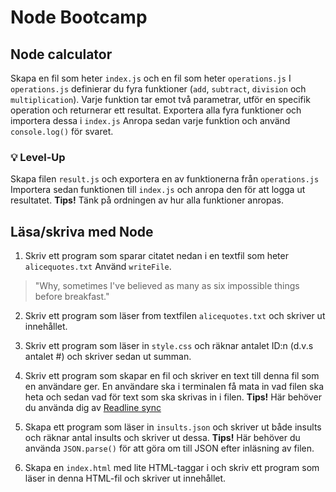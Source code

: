 # Node Bootcamp

## Node calculator
Skapa en fil som heter `index.js` och en fil som heter `operations.js`
I `operations.js` definierar du fyra funktioner (`add`, `subtract`, `division` och `multiplication`). Varje funktion tar emot två parametrar, utför en specifik operation och returnerar ett resultat.
Exportera alla fyra funktioner och importera dessa i `index.js`
Anropa sedan varje funktion och använd `console.log()` för svaret.

### 💡 Level-Up 
Skapa filen `result.js` och exportera en av funktionerna från `operations.js` Importera sedan funktionen till `index.js` och anropa den för att logga ut resultatet. 
**Tips!** Tänk på ordningen av hur alla funktioner anropas.

## Läsa/skriva med Node
1. Skriv ett program som sparar citatet nedan i en textfil som heter `alicequotes.txt` Använd `writeFile`.
> "Why, sometimes I've believed as many as six impossible things before breakfast."

2. Skriv ett program som läser from textfilen `alicequotes.txt` och skriver ut innehållet.

3. Skriv ett program som läser in `style.css` och räknar antalet ID:n (d.v.s antalet #) och skriver sedan ut summan.

4. Skriv ett program som skapar en fil och skriver en text till denna fil som en användare ger. En användare ska i terminalen få mata in vad filen ska heta och sedan vad för text som ska skrivas in i filen. 
**Tips!** Här behöver du använda dig av [Readline sync](https://www.npmjs.com/package/readline-sync)

5. Skapa ett program som läser in `insults.json` och skriver ut både insults och räknar antal insults och skriver ut dessa. 
**Tips!** Här behöver du använda `JSON.parse()` för att göra om till JSON efter inläsning av filen.

6. Skapa en `index.html` med lite HTML-taggar i och skriv ett program som läser in denna HTML-fil och skriver ut innehållet.
